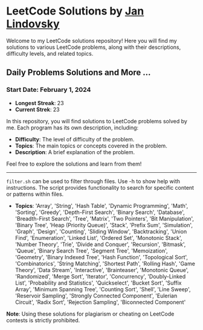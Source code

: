 # LeetCode Solutions by [Jan Lindovsky](https://leetcode.com/JL2001/)

Welcome to my LeetCode solutions repository! Here you will find my solutions to various LeetCode problems, along with their descriptions, difficulty levels, and related topics.

## Daily Problems Solutions and More ...

### Start Date: February 1, 2024

- **Longest Streak**: 23
- **Current Strek**: 23

In this repository, you will find solutions to LeetCode problems solved by me. Each program has its own description, including:

- **Difficulty**: The level of difficulty of the problem.
- **Topics**: The main topics or concepts covered in the problem.
- **Description**: A brief explanation of the problem.

Feel free to explore the solutions and learn from them!

---

`filter.sh` can be used to filter through files. Use -h to show help with instructions. The script provides functionality to search for specific content or patterns within files.

- **Topics**: 'Array', 'String', 'Hash Table', 'Dynamic Programming', 'Math', 'Sorting', 'Greedy', 'Depth-First Search', 'Binary Search', 'Database', 'Breadth-First Search', 'Tree', 'Matrix', 'Two Pointers', 'Bit Manipulation', 'Binary Tree', 'Heap (Priority Queue)', 'Stack', 'Prefix Sum', 'Simulation', 'Graph', 'Design', 'Counting', 'Sliding Window', 'Backtracking', 'Union Find', 'Enumeration', 'Linked List', 'Ordered Set', 'Monotonic Stack', 'Number Theory', 'Trie', 'Divide and Conquer', 'Recursion', 'Bitmask', 'Queue', 'Binary Search Tree', 'Segment Tree', 'Memoization', 'Geometry', 'Binary Indexed Tree', 'Hash Function', 'Topological Sort', 'Combinatorics', 'String Matching', 'Shortest Path', 'Rolling Hash', 'Game Theory', 'Data Stream', 'Interactive', 'Brainteaser', 'Monotonic Queue', 'Randomized', 'Merge Sort', 'Iterator', 'Concurrency', 'Doubly-Linked List', 'Probability and Statistics', 'Quickselect', 'Bucket Sort', 'Suffix Array', 'Minimum Spanning Tree', 'Counting Sort', 'Shell', 'Line Sweep', 'Reservoir Sampling', 'Strongly Connected Component', 'Eulerian Circuit', 'Radix Sort', 'Rejection Sampling', 'Biconnected Component'

**Note**: Using these solutions for plagiarism or cheating on LeetCode contests is strictly prohibited.
